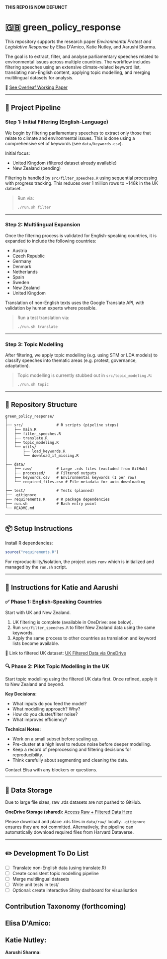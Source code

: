**THIS REPO IS NOW DEFUNCT**

# 🇬🇧 green_policy_response

This repository supports the research paper _Environmental Protest and Legislative Response_ by Elisa D'Amico, Katie Nutley, and Aarushi Sharma.

The goal is to extract, filter, and analyse parliamentary speeches related to environmental issues across multiple countries. The workflow includes filtering speeches using an extensive climate-related keyword list, translating non-English content, applying topic modelling, and merging multilingual datasets for analysis.

📄 [See Overleaf Working Paper](https://www.overleaf.com/project/5729675688svrsgshpjvgn#28fbc3)

---

## 🔁 Project Pipeline

### Step 1: Initial Filtering (English-Language)

We begin by filtering parliamentary speeches to extract only those that relate to climate and environmental issues. This is done using a comprehensive set of keywords (see `data/keywords.csv`). 

Initial focus:  
- United Kingdom (filtered dataset already available)  
- New Zealand (pending)

Filtering is handled by `src/filter_speeches.R` using sequential processing with progress tracking. This reduces over 1 million rows to ~148k in the UK dataset.

> Run via:
> ```bash
> ./run.sh filter
> ```

---

### Step 2: Multilingual Expansion

Once the filtering process is validated for English-speaking countries, it is expanded to include the following countries:

- Austria  
- Czech Republic  
- Germany  
- Denmark  
- Netherlands  
- Spain  
- Sweden  
- New Zealand  
- United Kingdom

Translation of non-English texts uses the Google Translate API, with validation by human experts where possible.

> Run a test translation via:
> ```bash
> ./run.sh translate
> ```

---

### Step 3: Topic Modelling

After filtering, we apply topic modelling (e.g. using STM or LDA models) to classify speeches into thematic areas (e.g. protest, governance, adaptation).

> Topic modelling is currently stubbed out in `src/topic_modeling.R`:
> ```bash
> ./run.sh topic
> ```

---

## 📁 Repository Structure

```
green_policy_response/
│
├── src/               # R scripts (pipeline steps)
│   ├── main.R
│   ├── filter_speeches.R
│   ├── translate.R
│   ├── topic_modeling.R
│   └── utils/
│       ├── load_keywords.R
│       └── download_if_missing.R
│
├── data/
│   ├── raw/           # Large .rds files (excluded from GitHub)
│   ├── processed/     # Filtered outputs
│   ├── keywords.csv   # Environmental keywords (1 per row)
│   └── required_files.csv # File metadata for auto-downloading
│
├── test/              # Tests (planned)
├── .gitignore
├── requirements.R     # R package dependencies
├── run.sh             # Bash entry point
└── README.md
```

---

## 📦 Setup Instructions

Install R dependencies:

```r
source("requirements.R")
```

For reproducibility/isolation, the project uses `renv` which is initialized and managed by the `run.sh` script.

---

## 🧾 Instructions for Katie and Aarushi

### ✅ Phase 1: English-Speaking Countries

Start with UK and New Zealand.

1. UK filtering is complete (available in OneDrive: see below).
2. Run `src/filter_speeches.R` to filter New Zealand data using the same keywords.
3. Apply the same process to other countries as translation and keyword lists become available.

📎 Link to filtered UK dataset:
[UK Filtered Data via OneDrive](https://1drv.ms/f/c/605baf58dcdf9007/Et31dgk3_qFGqOZd09CTbbwBdOFHJQOdem-p2aj9JxmQgA?e=Kz9Af3)

### 🔍 Phase 2: Pilot Topic Modelling in the UK

Start topic modelling using the filtered UK data first. Once refined, apply it to New Zealand and beyond.

**Key Decisions:**
- What inputs do you feed the model?
- What modelling approach? Why?
- How do you cluster/filter noise?
- What improves efficiency?

**Technical Notes:**
- Work on a small subset before scaling up.
- Pre-cluster at a high level to reduce noise before deeper modelling.
- Keep a record of preprocessing and filtering decisions for reproducibility.
- Think carefully about segmenting and cleaning the data.

Contact Elisa with any blockers or questions.

---

## 🧊 Data Storage

Due to large file sizes, raw .rds datasets are not pushed to GitHub.

**OneDrive Storage (shared):**
[Access Raw + Filtered Data Here](https://1drv.ms/f/c/605baf58dcdf9007/Et31dgk3_qFGqOZd09CTbbwBdOFHJQOdem-p2aj9JxmQgA?e=Kz9Af3)

Please download and place .rds files in `data/raw/` locally. `.gitignore` ensures they are not committed. Alternatively, the pipeline can automatically download required files from Harvard Dataverse.

---

## ✏️ Development To Do List

- [ ] Translate non-English data (using translate.R)
- [ ] Create consistent topic modelling pipeline
- [ ] Merge multilingual datasets
- [ ] Write unit tests in test/
- [ ] Optional: create interactive Shiny dashboard for visualisation

## Contribution Taxonomy (forthcoming)

**Elisa D'Amico:** 
-

**Katie Nutley:**
- 

**Aarushi Sharma:** 
